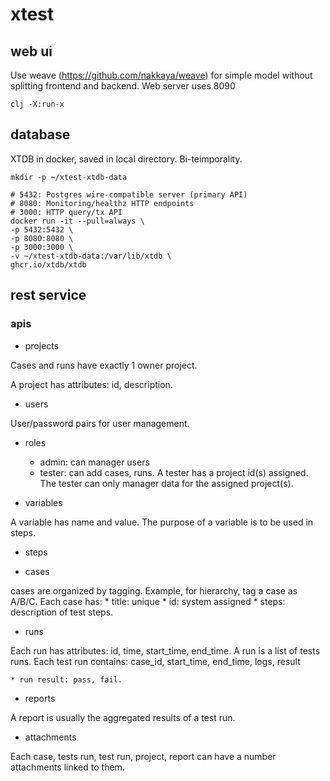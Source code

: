 # xtest

## web ui
Use weave (https://github.com/nakkaya/weave) for simple 
model without splitting frontend and backend.
Web server uses 8090

```
clj -X:run-x
```

## database
XTDB in docker, saved in local directory. Bi-teimporality.

```
mkdir -p ~/xtest-xtdb-data

# 5432: Postgres wire-compatible server (primary API)
# 8080: Monitoring/healthz HTTP endpoints
# 3000: HTTP query/tx API
docker run -it --pull=always \
-p 5432:5432 \
-p 8080:8080 \
-p 3000:3000 \
-v ~/xtest-xtdb-data:/var/lib/xtdb \
ghcr.io/xtdb/xtdb

```

## rest service
### apis
* projects

Cases and runs have exactly 1 owner project.

A project has attributes: id, description.

* users

User/password pairs for user management.  

* roles
  * admin: can manager users
  * tester: can add cases, runs. A tester has a project id(s) assigned. The tester can only
  manager data for the assigned project(s).

* variables

A variable has name and value. The purpose of a variable is to be used in steps.

* steps


* cases
  
cases are organized by tagging. Example, for hierarchy, tag a case as A/B/C.
Each case has:
    * title: unique
    * id: system assigned
    * steps: description of test steps.

* runs

Each run has attributes: id, time, start_time, end_time. A run is a list of tests runs.
Each test run contains: case_id, start_time, end_time, logs, result

    * run result: pass, fail. 

* reports

A report is usually the aggregated results of a test run.

* attachments

Each case, tests run, test run, project, report can have a number attachments linked to them.
